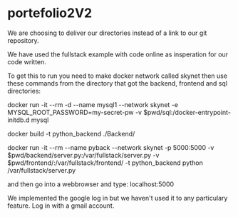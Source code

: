 # portefolio2V2

We are choosing to deliver our directories instead of a link to our git repository.  

We have used the fullstack example with code online as insperation for our code written.




To get this to run you need to make docker network called skynet
then use these commands from the directory that got the backend, frontend and sql directories:

docker run -it --rm -d --name mysql1 --network skynet -e MYSQL_ROOT_PASSWORD=my-secret-pw -v $pwd/sql:/docker-entrypoint-initdb.d mysql

docker build -t python_backend ./Backend/

docker run -it --rm --name pyback --network skynet -p 5000:5000 -v $pwd/backend/server.py:/var/fullstack/server.py -v $pwd/frontend/:/var/fullstack/frontend/ -t python_backend python /var/fullstack/server.py

and then go into a webbrowser and type: localhost:5000



We implemented the google log in but we haven't used it to any particulary feature. Log in with a gmail account.


